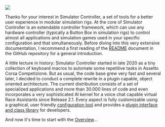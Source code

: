 ![](https://github.com/SeriousOldMan/Simulator-Controller/blob/main/Docs/Images/Splash%20Screen.JPG)

Thanks for your interest in Simulator Controller, a set of tools for a better user experience in modular simulation rigs. At the core of Simulator Controller is an extendable controller framework, which can use any hardware controller (typically a Button Box in simulation rigs) to control almost all applications and simulation games used in your specific configuration and that simultaneously. Before diving into this very extensive documentation, I recommend a first reading of the [README](https://github.com/SeriousOldMan/Simulator-Controller/blob/main/README.md) document in the GitHub repository for a general introduction.

A little lecture in history: Simulator Controller started in late 2020 as a tiny collection of keyboard macros to automate some repetitive tasks in Assetto Corsa Competizione. But as usual, the code base grew very fast and several later, I decided to conduct a complete rewrite in a plugin capable, object oriented architecture. The current distribution consists of a set of specialized applications and more than 30.000 lines of code and even incorporates a very sophisticated AI kernel for a voice chat capable virtual Race Assistants since Release 2.1. Every aspect is fully customizable using a graphical, user friendly [configuration tool](https://github.com/SeriousOldMan/Simulator-Controller/wiki/Installation-&-Configuration#configuration) and provides a [plugin interface and class library](https://github.com/SeriousOldMan/Simulator-Controller/wiki/Development-Overview-&-Concepts) for developers.

And now it's time to start with the [Overview](https://github.com/SeriousOldMan/Simulator-Controller/wiki/Overview)...